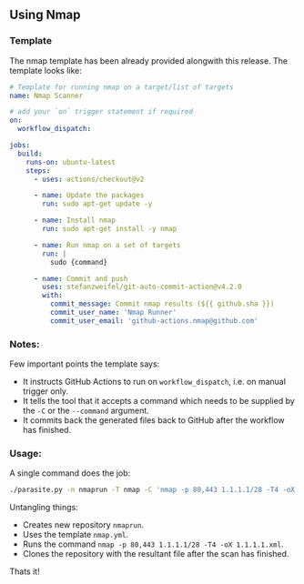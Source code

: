 ## Using Nmap

### Template
The nmap template has been already provided alongwith this release. The template looks like:
```yml
# Template for running nmap on a target/list of targets
name: Nmap Scanner

# add your `on` trigger statement if required
on:
  workflow_dispatch:

jobs:
  build:
    runs-on: ubuntu-latest
    steps:
      - uses: actions/checkout@v2

      - name: Update the packages
        run: sudo apt-get update -y

      - name: Install nmap
        run: sudo apt-get install -y nmap

      - name: Run nmap on a set of targets
        run: |
          sudo {command}

      - name: Commit and push
        uses: stefanzweifel/git-auto-commit-action@v4.2.0
        with:
          commit_message: Commit nmap results (${{ github.sha }})
          commit_user_name: 'Nmap Runner'
          commit_user_email: 'github-actions.nmap@github.com'
```

### Notes:
Few important points the template says:
- It instructs GitHub Actions to run on `workflow_dispatch`, i.e. on manual trigger only.
- It tells the tool that it accepts a command which needs to be supplied by the `-C` or the `--command` argument.
- It commits back the generated files back to GitHub after the workflow has finished.

### Usage:
A single command does the job:
```bash
./parasite.py -n nmaprun -T nmap -C 'nmap -p 80,443 1.1.1.1/28 -T4 -oX 1.1.1.1.xml' --clone
```
Untangling things:
- Creates new repository `nmaprun`.
- Uses the template `nmap.yml`.
- Runs the command `nmap -p 80,443 1.1.1.1/28 -T4 -oX 1.1.1.1.xml`.
- Clones the repository with the resultant file after the scan has finished.

Thats it!